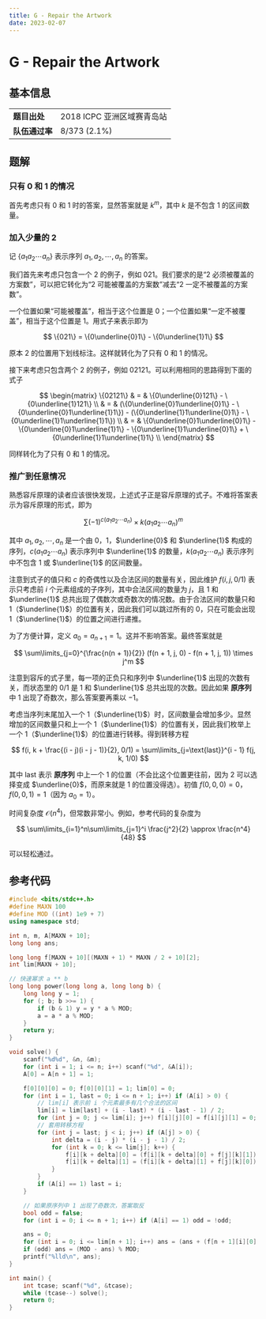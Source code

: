 ```yaml
---
title: G - Repair the Artwork
date: 2023-02-07
---
```


# G - Repair the Artwork

## 基本信息

<table>
<tr>
<td><b>题目出处</b></td><td>2018 ICPC 亚洲区域赛青岛站</td>
</tr>
<tr>
<td><b>队伍通过率</b></td><td>8/373 (2.1%)</td>
</tr>
</table>

## 题解

### 只有 0 和 1 的情况

首先考虑只有 $0$ 和 $1$ 时的答案，显然答案就是 $k^m$，其中 $k$ 是不包含 $1$ 的区间数量。

### 加入少量的 2

记 $\{a_1a_2\cdots a_n\}$ 表示序列 $a_1, a_2, \cdots, a_n$ 的答案。

我们首先来考虑只包含一个 $2$ 的例子，例如 $021$。我们要求的是“$2$ 必须被覆盖的方案数”，可以把它转化为“$2$ 可能被覆盖的方案数”减去“$2$ 一定不被覆盖的方案数”。

一个位置如果“可能被覆盖”，相当于这个位置是 $0$；一个位置如果“一定不被覆盖”，相当于这个位置是 $1$。用式子来表示即为

$$
\{021\} = \{0\underline{0}1\} - \{0\underline{1}1\}
$$

原本 $2$ 的位置用下划线标注。这样就转化为了只有 $0$ 和 $1$ 的情况。

接下来考虑只包含两个 $2$ 的例子，例如 $02121$。可以利用相同的思路得到下面的式子

$$
\begin{matrix}
\{02121\} & = & \{0\underline{0}121\} - \{0\underline{1}121\} \\
 & = & (\{0\underline{0}1\underline{0}1\} - \{0\underline{0}1\underline{1}1\}) - (\{0\underline{1}1\underline{0}1\} - \{0\underline{1}1\underline{1}1\}) \\
 & = & \{0\underline{0}1\underline{0}1\} - \{0\underline{0}1\underline{1}1\} - \{0\underline{1}1\underline{0}1\} + \{0\underline{1}1\underline{1}1\} \\
\end{matrix}
$$

同样转化为了只有 $0$ 和 $1$ 的情况。

### 推广到任意情况

熟悉容斥原理的读者应该很快发现，上述式子正是容斥原理的式子。不难将答案表示为容斥原理的形式，即为

$$
\sum (-1)^{c(a_1a_2\cdots a_n)} \times k(a_1a_2\cdots a_n)^m
$$

其中 $a_1, a_2, \cdots, a_n$ 是一个由 $0$，$1$，$\underline{0}$ 和 $\underline{1}$ 构成的序列，$c(a_1a_2\cdots a_n)$ 表示序列中 $\underline{1}$ 的数量，$k(a_1a_2\cdots a_n)$ 表示序列中不包含 $1$ 或 $\underline{1}$ 的区间数量。

注意到式子的值只和 $c$ 的奇偶性以及合法区间的数量有关，因此维护 $f(i, j, 0/1)$ 表示只考虑前 $i$ 个元素组成的子序列，其中合法区间的数量为 $j$，且 $1$ 和 $\underline{1}$ 总共出现了偶数次或奇数次的情况数。由于合法区间的数量只和 $1$（$\underline{1}$）的位置有关，因此我们可以跳过所有的 $0$，只在可能会出现 $1$（$\underline{1}$）的位置之间进行递推。

为了方便计算，定义 $a_0 = a_{n + 1} = 1$。这并不影响答案。最终答案就是

$$
\sum\limits_{j=0}^{\frac{n(n + 1)}{2}} (f(n + 1, j, 0) - f(n + 1, j, 1)) \times j^m
$$

注意到容斥的式子里，每一项的正负只和序列中 $\underline{1}$ 出现的次数有关，而状态里的 $0/1$ 是 $1$ 和 $\underline{1}$ 总共出现的次数。因此如果 **原序列** 中 $1$ 出现了奇数次，那么答案要再乘以 $-1$。

考虑当序列末尾加入一个 $1$（$\underline{1}$）时，区间数量会增加多少。显然增加的区间数量只和上一个 $1$（$\underline{1}$）的位置有关，因此我们枚举上一个 $1$（$\underline{1}$）的位置进行转移。得到转移方程

$$
f(i, k + \frac{(i - j)(i - j - 1)}{2}, 0/1) = \sum\limits_{j=\text{last}}^{i - 1} f(j, k, 1/0)
$$

其中 $\text{last}$ 表示 **原序列** 中上一个 $1$ 的位置（不会比这个位置更往前，因为 $2$ 可以选择变成 $\underline{0}$，而原来就是 $1$ 的位置没得选）。初值 $f(0, 0, 0) = 0$，$f(0, 0, 1) = 1$（因为 $a_0 = 1$）。

时间复杂度 $\mathcal{O}(n^4)$，但常数非常小。例如，参考代码的复杂度为

$$
\sum\limits_{i=1}^n\sum\limits_{j=1}^i \frac{j^2}{2} \approx \frac{n^4}{48}
$$

可以轻松通过。

## 参考代码

```c++ linenums="1"
#include <bits/stdc++.h>
#define MAXN 100
#define MOD ((int) 1e9 + 7)
using namespace std;

int n, m, A[MAXN + 10];
long long ans;

long long f[MAXN + 10][(MAXN + 1) * MAXN / 2 + 10][2];
int lim[MAXN + 10];

// 快速幂求 a ** b
long long power(long long a, long long b) {
    long long y = 1;
    for (; b; b >>= 1) {
        if (b & 1) y = y * a % MOD;
        a = a * a % MOD;
    }
    return y;
}

void solve() {
    scanf("%d%d", &n, &m);
    for (int i = 1; i <= n; i++) scanf("%d", &A[i]);
    A[0] = A[n + 1] = 1;

    f[0][0][0] = 0; f[0][0][1] = 1; lim[0] = 0;
    for (int i = 1, last = 0; i <= n + 1; i++) if (A[i] > 0) {
        // lim[i] 表示前 i 个元素最多有几个合法的区间
        lim[i] = lim[last] + (i - last) * (i - last - 1) / 2;
        for (int j = 0; j <= lim[i]; j++) f[i][j][0] = f[i][j][1] = 0;
        // 套用转移方程
        for (int j = last; j < i; j++) if (A[j] > 0) {
            int delta = (i - j) * (i - j - 1) / 2;
            for (int k = 0; k <= lim[j]; k++) {
                f[i][k + delta][0] = (f[i][k + delta][0] + f[j][k][1]) % MOD;
                f[i][k + delta][1] = (f[i][k + delta][1] + f[j][k][0]) % MOD;
            }
        }
        if (A[i] == 1) last = i;
    }

    // 如果原序列中 1 出现了奇数次，答案取反
    bool odd = false;
    for (int i = 0; i <= n + 1; i++) if (A[i] == 1) odd = !odd;

    ans = 0;
    for (int i = 0; i <= lim[n + 1]; i++) ans = (ans + (f[n + 1][i][0] - f[n + 1][i][1] + MOD) * power(i, m)) % MOD;
    if (odd) ans = (MOD - ans) % MOD;
    printf("%lld\n", ans);
}

int main() {
    int tcase; scanf("%d", &tcase);
    while (tcase--) solve();
    return 0;
}
```
